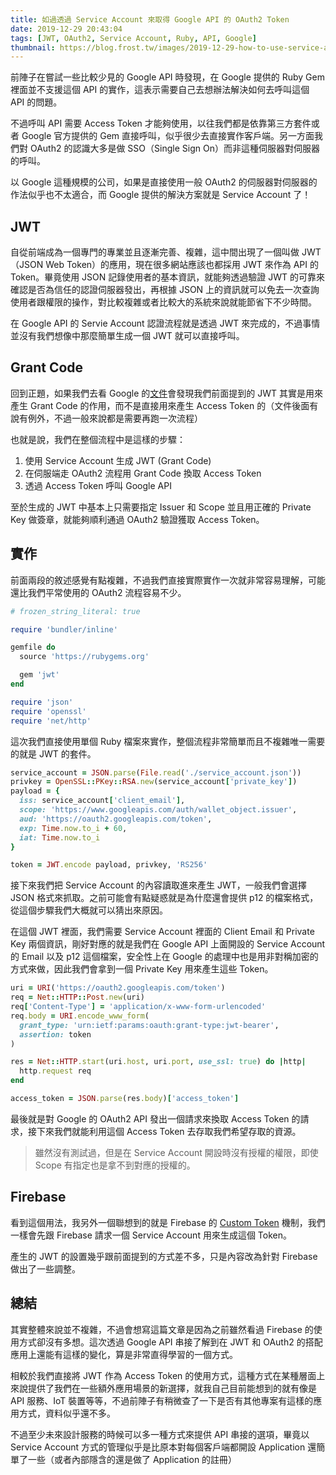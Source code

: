 ```yaml
---
title: 如過透過 Service Account 來取得 Google API 的 OAuth2 Token
date: 2019-12-29 20:43:04
tags: [JWT, OAuth2, Service Account, Ruby, API, Google]
thumbnail: https://blog.frost.tw/images/2019-12-29-how-to-use-service-account-to-exchange-google-oauth2-api-token/thumbnail.jpg
---
```


前陣子在嘗試一些比較少見的 Google API 時發現，在 Google 提供的 Ruby Gem 裡面並不支援這個 API 的實作，這表示需要自己去想辦法解決如何去呼叫這個 API 的問題。

不過呼叫 API 需要 Access Token 才能夠使用，以往我們都是依靠第三方套件或者 Google 官方提供的 Gem 直接呼叫，似乎很少去直接實作客戶端。另一方面我們對 OAuth2 的認識大多是做 SSO（Single Sign On）而非這種伺服器對伺服器的呼叫。

以 Google 這種規模的公司，如果是直接使用一般 OAuth2 的伺服器對伺服器的作法似乎也不太適合，而 Google 提供的解決方案就是 Service Account 了！

<!-- more -->

## JWT

自從前端成為一個專門的專業並且逐漸完善、複雜，這中間出現了一個叫做 JWT（JSON Web Token）的應用，現在很多網站應該也都採用 JWT 來作為 API 的 Token。畢竟使用 JSON 記錄使用者的基本資訊，就能夠透過驗證 JWT 的可靠來確認是否為信任的認證伺服器發出，再根據 JSON 上的資訊就可以免去一次查詢使用者跟權限的操作，對比較複雜或者比較大的系統來說就能節省下不少時間。

在 Google API 的 Servie Account 認證流程就是透過 JWT 來完成的，不過事情並沒有我們想像中那麼簡單生成一個 JWT 就可以直接呼叫。

## Grant Code

回到正題，如果我們去看 Google 的[文件](https://developers.google.com/identity/protocols/OAuth2ServiceAccount)會發現我們前面提到的 JWT 其實是用來產生 Grant Code 的作用，而不是直接用來產生 Access Token 的（文件後面有說有例外，不過一般來說都是需要再跑一次流程）

也就是說，我們在整個流程中是這樣的步驟：

1. 使用 Service Account 生成 JWT (Grant Code)
2. 在伺服端走 OAuth2 流程用 Grant Code 換取 Access Token
3. 透過 Access Token 呼叫 Google API

至於生成的 JWT 中基本上只需要指定 Issuer 和 Scope 並且用正確的 Private Key 做簽章，就能夠順利通過 OAuth2 驗證獲取 Access Token。

## 實作

前面兩段的敘述感覺有點複雜，不過我們直接實際實作一次就非常容易理解，可能還比我們平常使用的 OAuth2 流程容易不少。

```ruby
# frozen_string_literal: true

require 'bundler/inline'

gemfile do
  source 'https://rubygems.org'

  gem 'jwt'
end

require 'json'
require 'openssl'
require 'net/http'
```

這次我們直接使用單個 Ruby 檔案來實作，整個流程非常簡單而且不複雜唯一需要的就是 JWT 的套件。

```ruby
service_account = JSON.parse(File.read('./service_account.json'))
privkey = OpenSSL::PKey::RSA.new(service_account['private_key'])
payload = {
  iss: service_account['client_email'],
  scope: 'https://www.googleapis.com/auth/wallet_object.issuer',
  aud: 'https://oauth2.googleapis.com/token',
  exp: Time.now.to_i + 60,
  iat: Time.now.to_i
}

token = JWT.encode payload, privkey, 'RS256'
```

接下來我們把 Service Account 的內容讀取進來產生 JWT，一般我們會選擇 JSON 格式來抓取。之前可能會有點疑惑就是為什麼還會提供 p12 的檔案格式，從這個步驟我們大概就可以猜出來原因。

在這個 JWT 裡面，我們需要 Service Account 裡面的 Client Email 和 Private Key 兩個資訊，剛好對應的就是我們在 Google API 上面開設的 Service Account 的 Email 以及 p12 這個檔案，安全性上在 Google 的處理中也是用非對稱加密的方式來做，因此我們會拿到一個 Private Key 用來產生這些 Token。

```ruby
uri = URI('https://oauth2.googleapis.com/token')
req = Net::HTTP::Post.new(uri)
req['Content-Type'] = 'application/x-www-form-urlencoded'
req.body = URI.encode_www_form(
  grant_type: 'urn:ietf:params:oauth:grant-type:jwt-bearer',
  assertion: token
)

res = Net::HTTP.start(uri.host, uri.port, use_ssl: true) do |http|
  http.request req
end

access_token = JSON.parse(res.body)['access_token']
```

最後就是對 Google 的 OAuth2 API 發出一個請求來換取 Access Token 的請求，接下來我們就能利用這個 Access Token 去存取我們希望存取的資源。

> 雖然沒有測試過，但是在 Service Account 開設時沒有授權的權限，即使 Scope 有指定也是拿不到對應的授權的。

## Firebase

看到這個用法，我另外一個聯想到的就是 Firebase 的 [Custom Token](https://firebase.google.com/docs/auth/admin/create-custom-tokens#create_custom_tokens_using_a_third-party_jwt_library) 機制，我們一樣會先跟 Firebase 請求一個 Service Account 用來生成這個 Token。

產生的 JWT 的設置幾乎跟前面提到的方式差不多，只是內容改為針對 Firebase 做出了一些調整。

## 總結

其實整體來說並不複雜，不過會想寫這篇文章是因為之前雖然看過 Firebase 的使用方式卻沒有多想。這次透過 Google API 串接了解到在 JWT 和 OAuth2 的搭配應用上還能有這樣的變化，算是非常直得學習的一個方式。

相較於我們直接將 JWT 作為 Access Token 的使用方式，這種方式在某種層面上來說提供了我們在一些額外應用場景的新選擇，就我自己目前能想到的就有像是 API 服務、IoT 裝置等等，不過前陣子有稍微查了一下是否有其他專案有這樣的應用方式，資料似乎還不多。

不過至少未來設計服務的時候可以多一種方式來提供 API 串接的選項，畢竟以 Service Account 方式的管理似乎是比原本對每個客戶端都開設 Application 還簡單了一些（或者內部隱含的還是做了 Application 的註冊）